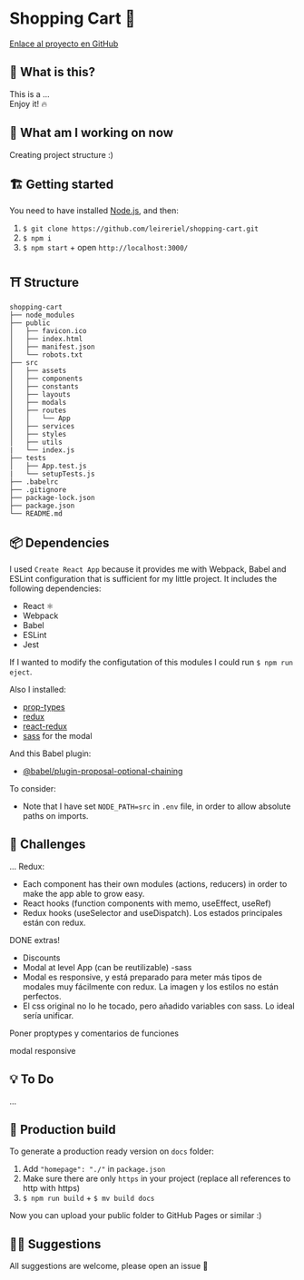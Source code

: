 # Shopping Cart 🛒

<!-- Captura de la app -->
<!-- [Enlace a la App online]() -->
[Enlace al proyecto en GitHub](https://github.com/leireriel/shopping-cart)

## 👀 What is this?

This is a ... <br />
Enjoy it! 🔥

## 📅 What am I working on now

Creating project structure :)

## 🏗️ Getting started

You need to have installed [Node.js](https://nodejs.org/), and then:

1. `$ git clone https://github.com/leireriel/shopping-cart.git`
2. `$ npm i`
3. `$ npm start` + open `http://localhost:3000/`

## ⛩️ Structure

```
shopping-cart
├── node_modules
├── public
│   ├── favicon.ico
│   ├── index.html
│   ├── manifest.json
│   └── robots.txt
├── src
│   ├── assets
│   ├── components
│   ├── constants
│   ├── layouts
│   ├── modals
│   ├── routes
│   │   └── App
│   ├── services
│   ├── styles
│   ├── utils
|   └── index.js
├── tests
│   ├── App.test.js
|   └── setupTests.js
├── .babelrc
├── .gitignore
├── package-lock.json
├── package.json
└── README.md
```

## 📦 Dependencies

I used `Create React App` because it provides me with Webpack, Babel and ESLint configuration that is sufficient for my little project. It includes the following dependencies:
* React ⚛
* Webpack
* Babel
* ESLint
* Jest

If I wanted to modify the configutation of this modules I could run `$ npm run eject`.

Also I installed:
* [prop-types](https://www.npmjs.com/package/prop-types)
* [redux](https://www.npmjs.com/package/redux)
* [react-redux](https://www.npmjs.com/package/react-redux)
* [sass](https://www.npmjs.com/package/sass) for the modal

And this Babel plugin:
* [@babel/plugin-proposal-optional-chaining](https://babeljs.io/docs/en/babel-plugin-proposal-optional-chaining)

To consider:
* Note that I have set `NODE_PATH=src` in `.env` file, in order to allow absolute paths on imports.

## 💪 Challenges

...
Redux:
* Each component has their own modules (actions, reducers) in order to make the app able to grow easy.
* React hooks (function components with memo, useEffect, useRef)
* Redux hooks (useSelector and useDispatch). Los estados principales están con redux.

DONE extras!
* Discounts
* Modal at level App (can be reutilizable) -sass
* Modal es responsive, y está preparado para meter más tipos de modales muy fácilmente con redux. La imagen y los estilos no están perfectos.
* El css original no lo he tocado, pero añadido variables con sass. Lo ideal sería unificar.

Poner proptypes y comentarios de funciones

modal responsive

## 💡 To Do

...
<!-- usar optional-chaining -->
<!-- redux -->
<!-- Tests -->

## 🔧 Production build

To generate a production ready version on `docs` folder:

1. Add `"homepage": "./"` in `package.json`
2. Make sure there are only `https` in your project (replace all references to http with https)
3. `$ npm run build` + `$ mv build docs`

Now you can upload your public folder to GitHub Pages or similar :)

## 🤜🤛 Suggestions

All suggestions are welcome, please open an issue 💜
